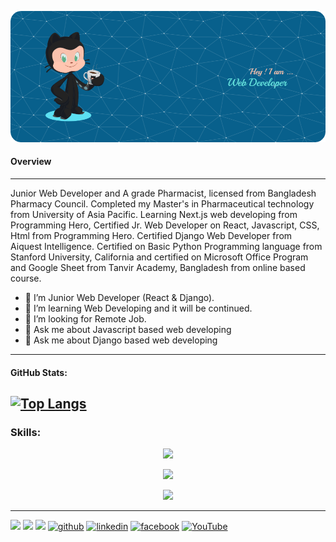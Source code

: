 
![Header](./github-header-image.png)
#### Overview
---
Junior Web Developer and A grade Pharmacist, licensed from Bangladesh Pharmacy Council. Completed my Master's in Pharmaceutical technology from University of Asia Pacific.
Learning Next.js web developing from Programming Hero, Certified Jr. Web Developer on React, Javascript, CSS, Html from Programming Hero. Certified Django Web Developer from  Aiquest Intelligence. Certified on Basic Python Programming language from Stanford University, California and certified on Microsoft Office Program and Google Sheet from Tanvir Academy, Bangladesh from online based course.
- 🔭 I’m Junior Web Developer (React & Django). 
- 🌱 I’m learning Web Developing and it will be continued.
- 👯 I’m looking for Remote Job.
- 💬 Ask me about Javascript based web developing 
- 💬 Ask me about Django based web developing
***

  #### GitHub Stats:

[![Top Langs](https://github-readme-stats.vercel.app/api/top-langs/?username=aristoxcel)](https://github.com/anuraghazra/github-readme-stats)
---
<h3 align="left">Skills:</h3>
<p align="center">
  <a href="https://skillicons.dev">
    <img src="https://skillicons.dev/icons?i=html,css,bootstrap,tailwind,js,py" />
  </a>
</p>
<p align="center">
  <a href="https://skillicons.dev">
        <img src="https://skillicons.dev/icons?i=react,nextjs,express,django,mongodb,firebase" />
  </a>
</p>
<p align="center">
  <a href="https://skillicons.dev">
        <img src="https://skillicons.dev/icons?i=vscode,pycharm,figma" />
  </a>
</p>

---
![](https://github-readme-stats.vercel.app/api/top-langs/?username=Sahed96&theme=radical&border=false&include_all_commits=true&count_private=true&layout=compact)
![](https://github-readme-stats.vercel.app/api?username=Sahed96&theme=radical&_border=false&include_all_commits=true&count_private=true)
![](https://github-readme-streak-stats.herokuapp.com/?user=Sahed96&theme=radical&hide_border=false)
[<img src='https://cdn.jsdelivr.net/npm/simple-icons@3.0.1/icons/github.svg' alt='github' height='40'>](https://github.com/aristoxcel)  [<img src='https://cdn.jsdelivr.net/npm/simple-icons@3.0.1/icons/linkedin.svg' alt='linkedin' height='40'>](https://www.linkedin.com/in/aristoxcel/)  [<img src='https://cdn.jsdelivr.net/npm/simple-icons@3.0.1/icons/facebook.svg' alt='facebook' height='40'>](https://www.facebook.com/goldenboyrakib)  [<img src='https://cdn.jsdelivr.net/npm/simple-icons@3.0.1/icons/youtube.svg' alt='YouTube' height='40'>](https://www.youtube.com/channel/@RakibHasan-mx7dm)  


